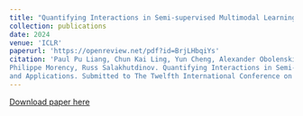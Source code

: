```yaml
---
title: "Quantifying Interactions in Semi-supervised Multimodal Learning: Guarantees and Applications"
collection: publications
date: 2024
venue: 'ICLR'
paperurl: 'https://openreview.net/pdf?id=BrjLHbqiYs'
citation: 'Paul Pu Liang, Chun Kai Ling, Yun Cheng, Alexander Obolenskiy, Yudong Liu, Rohan Pandey, Alex Wilf, Louis-
Philippe Morency, Russ Salakhutdinov. Quantifying Interactions in Semi-supervised Multimodal Learning: Guarantees
and Applications. Submitted to The Twelfth International Conference on Learning Representations (In review)'
---
```

[Download paper here](https://openreview.net/pdf?id=BrjLHbqiYs)
